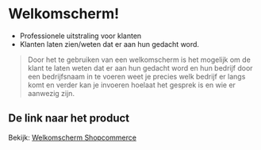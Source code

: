 # Welkomscherm!

  - Professionele uitstraling voor klanten
  - Klanten laten zien/weten dat er aan hun gedacht word.

 > Door het te gebruiken van een welkomscherm
 is het mogelijk om de klant te laten weten dat
 er aan hun gedacht word en hun bedrijf
 door een bedrijfsnaam in te voeren weet je
 precies welk bedrijf er langs komt en verder kan 
 je invoeren hoelaat het gesprek is en wie er aanwezig zijn.
 
## De link naar het product

Bekijk: [Welkomscherm Shopcommerce](http://jobgroen.nl/welkomscherm/)
